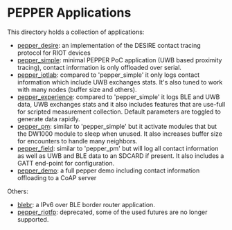 # PEPPER Applications

This directory holds a collection of applications:

- [pepper_desire](./pepper_desire/README.md): an implementation of the DESIRE contact tracing protocol for RIOT devices
- [pepper_simple](./pepper_simple/README.md): minimal PEPPER PoC application (UWB based proximity tracing), contact information is only offloaded over serial.
- [pepper_iotlab](./pepper_iotlab/README.md): compared to 'pepper_simple' it only logs contact information which include UWB exchanges stats. It's also tuned to work with many nodes (buffer size and others).
- [pepper_experience](./pepper_experience/README.md): compared to 'pepper_simple' it logs BLE and UWB data, UWB exchanges stats and it also includes features that are use-full for scripted measurement collection. Default parameters are toggled to generate data rapidly.
- [pepper_pm](./pepper_pm/README.md): similar to 'pepper_simple' but it activate modules that but the DW1000 module to sleep when unused. It also increases buffer size for encounters to handle many neighbors.
- [pepper_field](./pepper_field/README.md): similar to 'pepper_pm' but will log all contact information as well as UWB and BLE data to an SDCARD if present. It also includes a GATT end-point for configuration.
- [pepper_demo](./pepper_demo/README.md): a full pepper demo including contact information offloading to a CoAP server


Others:
- [blebr](./blebr/README.md): a IPv6 over BLE border router application.
- [pepper_riotfp](./pepper_riotfp/README.md): deprecated, some of the used futures are no longer supported.
